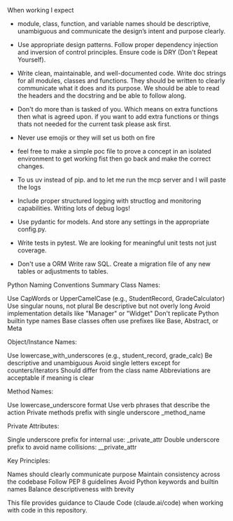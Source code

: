 When working I expect
- module, class, function, and variable names should be descriptive, unambiguous and communicate the design’s intent and purpose clearly.
- Use appropriate design patterns. Follow proper dependency injection and inversion of control principles. Ensure code is DRY (Don't Repeat Yourself).
- Write clean, maintainable, and well-documented code. Write doc strings for all modules, classes and functions. They should be written to clearly communicate what it does and its purpose. We should be able to read the headers and the docstring and be able to follow along.
- Don't do more than is tasked of you. Which means on extra functions then what is agreed upon. if you want to add extra functions or things thats not needed for the current task please ask first.
- Never use emojis or they will set us both on fire
- feel free to make a simple poc file to prove a concept in an isolated environment to get working fist then go back and make the correct changes.

- To us uv instead of pip. and to let me run the mcp server and I will paste the logs
- Include proper structured logging with structlog and monitoring capabilities. Writing lots of debug logs!
- Use pydantic for models. And store any settings in the appropriate config.py.
- Write tests in pytest. We are looking for meaningful unit tests not just coverage.
- Don't use a ORM Write raw SQL. Create a migration file of any new tables or adjustments to tables.

Python Naming Conventions Summary
Class Names:

Use CapWords or UpperCamelCase (e.g., StudentRecord, GradeCalculator)
Use singular nouns, not plural
Be descriptive but not overly long
Avoid implementation details like "Manager" or "Widget"
Don't replicate Python builtin type names
Base classes often use prefixes like Base, Abstract, or Meta

Object/Instance Names:

Use lowercase_with_underscores (e.g., student_record, grade_calc)
Be descriptive and unambiguous
Avoid single letters except for counters/iterators
Should differ from the class name
Abbreviations are acceptable if meaning is clear

Method Names:

Use lowercase_underscore format
Use verb phrases that describe the action
Private methods prefix with single underscore _method_name

Private Attributes:

Single underscore prefix for internal use: _private_attr
Double underscore prefix to avoid name collisions: __private_attr

Key Principles:

Names should clearly communicate purpose
Maintain consistency across the codebase
Follow PEP 8 guidelines
Avoid Python keywords and builtin names
Balance descriptiveness with brevity

This file provides guidance to Claude Code (claude.ai/code) when working with code in this repository.
